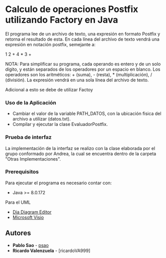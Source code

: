 # Calculo de operaciones Postfix utilizando Factory en Java

El programa lee de un archivo de texto, una expresión en formato Postfix y retorna el resultado de esta. En cada línea del archivo de texto vendrá una expresión en notación postfix, semejante a: 

1 2 + 4 * 3 +       

NOTA: Para simplificar su programa, cada operando es entero y de un solo dígito, y están separados de los operadores por un espacio en blanco. Los operadores son los aritméticos: + (suma), - (resta), * (multiplicación), / (división). La expresión vendrá en una sola línea del archivo de texto.

Adicional a esto se debe de utilizar Factoy 

### Uso de la Aplicación

* Cambiar el valor de la variable PATH_DATOS, con la ubicación fisica del archivo a utilizar (datos.txt).
* Compilar y ejecutar la clase EvaluadorPostfix.

### Prueba de interfaz

La implementación de la interfaz se realizo con la clase elaborada por el grupo conformado por Andrea, la cual se encuentra dentro de la carpeta "Otras Implementaciones".


### Prerequisitos

Para ejecutar el programa es necesario contar con:

* Java >= 8.0.172

Para el UML
* [Dia Diagram Editor](https://sourceforge.net/projects/dia-installer/)
* [Microsoft Visio](https://products.office.com/es/visio/flowchart-software)  

## Autores

* **Pablo Sao** - [psao](https://github.com/psao)
* **Ricardo Valenzuela** - [ricardoVA999]
